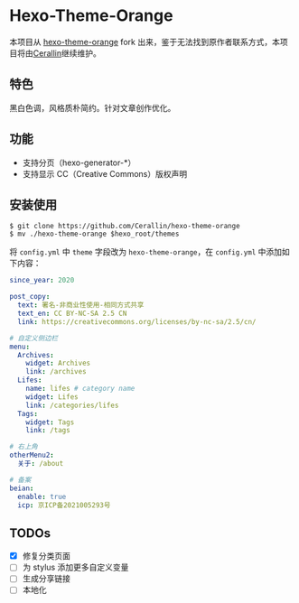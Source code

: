 # Hexo-Theme-Orange
本项目从 [hexo-theme-orange](https://github.com/Orange-way/hexo-theme-orange) fork 出来，鉴于无法找到原作者联系方式，本项目将由[Cerallin](https://github.com/Cerallin)继续维护。

## 特色
黑白色调，风格质朴简约。针对文章创作优化。

## 功能
- 支持分页（hexo-generator-*）
- 支持显示 CC（Creative Commons）版权声明

## 安装使用
```
$ git clone https://github.com/Cerallin/hexo-theme-orange
$ mv ./hexo-theme-orange $hexo_root/themes
```

将 `config.yml` 中 `theme` 字段改为 `hexo-theme-orange`，在 `config.yml` 中添加如下内容：

```yml
since_year: 2020

post_copy:
  text: 署名-非商业性使用-相同方式共享
  text_en: CC BY-NC-SA 2.5 CN
  link: https://creativecommons.org/licenses/by-nc-sa/2.5/cn/

# 自定义侧边栏
menu:
  Archives:
    widget: Archives
    link: /archives
  Lifes:
    name: lifes # category name
    widget: Lifes
    link: /categories/lifes
  Tags:
    widget: Tags
    link: /tags

# 右上角
otherMenu2:
  关于: /about

# 备案
beian:
  enable: true
  icp: 京ICP备2021005293号
```

## TODOs
- [X] 修复分类页面
- [ ] 为 stylus 添加更多自定义变量
- [ ] 生成分享链接
- [ ] 本地化

